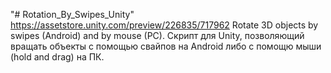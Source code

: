 "# Rotation_By_Swipes_Unity" 
https://assetstore.unity.com/preview/226835/717962
Rotate 3D objects by swipes (Android) and by mouse (PC).
Скрипт для Unity, позволяющий вращать объекты с помощью свайпов на Android либо с помощю мыши (hold and drag) на ПК.

